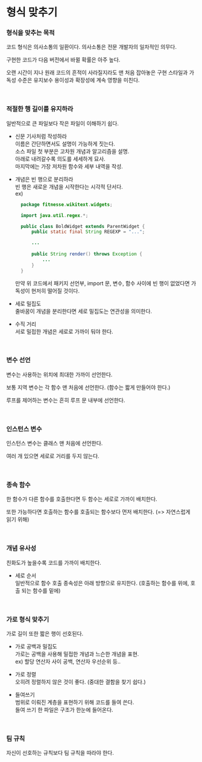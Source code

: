 형식 맞추기
===

### 형식을 맞추는 목적

코드 형식은 의사소통의 일환이다. 의사소통은 전문 개발자의 일차적인 의무다.

구현한 코드가 다음 버전에서 바뀔 확률은 아주 높다.

오랜 시간이 지나 원래 코드의 흔적이 사라질지라도 맨 처음 잡아놓은 구현 스타일과 가독성 수준은 유지보수 용이성과 확장성에 계속 영향을 미친다.

<br>

### 적절한 행 길이를 유지하라

일반적으로 큰 파일보다 작은 파일이 이해하기 쉽다.

- 신문 기사처럼 작성하라 <br>
  이름은 간단하면서도 설명이 가능하게 짓는다. <br>
  소스 파일 첫 부분은 고차원 개념과 알고리즘을 설명. <br>
  아래로 내려갈수록 의도를 세세하게 묘사. <br>
  마지막에는 가장 저차원 함수와 세부 내역을 작성.

- 개념은 빈 행으로 분리하라 <br>
  빈 행은 새로운 개념을 시작한다는 시각적 단서다. <br>
  ex) <br>
  ~~~java
	package fitnesse.wikitext.widgets;

	import java.util.regex.*;

	public class BoldWidget extends ParentWidget {
		public static final String REGEXP = "...";

		...
		
		public String render() throws Exception {
			...
		}
	}
  ~~~
  만약 위 코드에서 패키지 선언부, import 문, 변수, 함수 사이에 빈 행이 없었다면 가독성이 현저히 떨어질 것이다.

- 세로 밀집도 <br>
  줄바꿈이 개념을 분리한다면 세로 밀집도는 연관성을 의미한다.

- 수직 거리 <br>
  서로 밀접한 개념은 세로로 가까이 둬야 한다.

<br> 

### 변수 선언

변수는 사용하는 위치에 최대한 가까이 선언한다.

보통 지역 변수는 각 함수 맨 처음에 선언한다. (함수는 짧게 만들어야 한다.)

루프를 제어하는 변수는 흔히 루프 문 내부에 선언한다.

<br>

### 인스턴스 변수

인스턴스 변수는 클래스 맨 처음에 선언한다.

여러 개 있으면 세로로 거리를 두지 않는다.

<br>

### 종속 함수

한 함수가 다른 함수를 호출한다면 두 함수는 세로로 가까이 배치한다.

또한 가능하다면 호출하는 함수를 호출되는 함수보다 먼저 배치한다. (=> 자연스럽게 읽기 위해)

<br>

### 개념 유사성

친화도가 높을수록 코드를 가까이 배치한다.

- 세로 순서 <br>
  일반적으로 함수 호출 종속성은 아래 방향으로 유지한다. (호출하는 함수를 위에, 호출 되는 함수를 밑에)

<br>

### 가로 형식 맞추기

가로 길이 또한 짧은 행이 선호된다.

- 가로 공백과 밀집도 <br>
  가로는 공백을 사용해 밀접한 개념과 느슨한 개념을 표현. <br>
  ex) 할당 연산자 사이 공백, 연산자 우선순위 등..

- 가로 정렬 <br>
  오히려 정렬하지 않은 것이 좋다. (중대한 결함을 찾기 쉽다.)

- 들여쓰기 <br>
  범위로 이뤄진 계층을 표현하기 위해 코드를 들여 쓴다. <br>
  들여 쓰기 한 파일은 구조가 한눈에 들어온다.

<br>

### 팀 규칙

자신이 선호하는 규칙보다 팀 규칙을 따라야 한다.

<br>